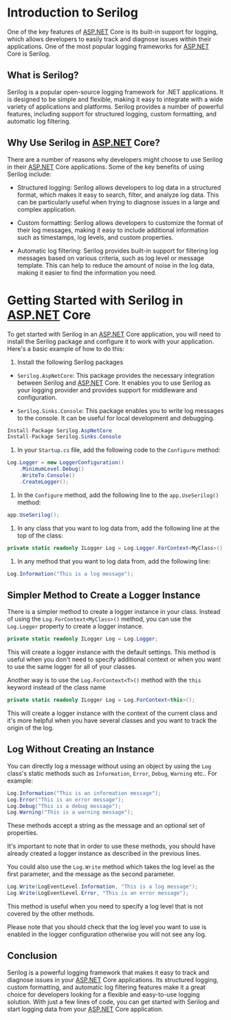 # Introduction to Serilog

One of the key features of [ASP.NET](http://ASP.NET) Core is its built-in support for logging, which allows developers to easily track and diagnose issues within their applications. One of the most popular logging frameworks for [ASP.NET](http://ASP.NET) Core is Serilog.

## **What is Serilog?**

Serilog is a popular open-source logging framework for .NET applications. It is designed to be simple and flexible, making it easy to integrate with a wide variety of applications and platforms. Serilog provides a number of powerful features, including support for structured logging, custom formatting, and automatic log filtering.

## **Why Use Serilog in** [**ASP.NET**](http://ASP.NET) **Core?**

There are a number of reasons why developers might choose to use Serilog in their [ASP.NET](http://ASP.NET) Core applications. Some of the key benefits of using Serilog include:

* Structured logging: Serilog allows developers to log data in a structured format, which makes it easy to search, filter, and analyze log data. This can be particularly useful when trying to diagnose issues in a large and complex application.
    
* Custom formatting: Serilog allows developers to customize the format of their log messages, making it easy to include additional information such as timestamps, log levels, and custom properties.
    
* Automatic log filtering: Serilog provides built-in support for filtering log messages based on various criteria, such as log level or message template. This can help to reduce the amount of noise in the log data, making it easier to find the information you need.
    

# **Getting Started with Serilog in** [**ASP.NET**](http://ASP.NET) **Core**

To get started with Serilog in an [ASP.NET](http://ASP.NET) Core application, you will need to install the Serilog package and configure it to work with your application. Here's a basic example of how to do this:

1. Install the following Serilog packages
    

* `Serilog.AspNetCore`: This package provides the necessary integration between Serilog and [ASP.NET](http://ASP.NET) Core. It enables you to use Serilog as your logging provider and provides support for middleware and configuration.
    
* `Serilog.Sinks.Console`: This package enables you to write log messages to the console. It can be useful for local development and debugging.
    

```csharp
Install-Package Serilog.AspNetCore
Install-Package Serilog.Sinks.Console
```

1. In your `Startup.cs` file, add the following code to the `Configure` method:
    

```csharp
Log.Logger = new LoggerConfiguration()
    .MinimumLevel.Debug()
    .WriteTo.Console()
    .CreateLogger();
```

1. In the `Configure` method, add the following line to the `app.UseSerilog()` method:
    

```csharp
app.UseSerilog();
```

1. In any class that you want to log data from, add the following line at the top of the class:
    

```csharp
private static readonly ILogger Log = Log.Logger.ForContext<MyClass>();
```

1. In any method that you want to log data from, add the following line:
    

```csharp
Log.Information("This is a log message");
```

## Simpler Method to Create a Logger Instance

There is a simpler method to create a logger instance in your class. Instead of using the `Log.ForContext<MyClass>()` method, you can use the `Log.Logger` property to create a logger instance.

```csharp
private static readonly ILogger Log = Log.Logger;
```

This will create a logger instance with the default settings. This method is useful when you don't need to specify additional context or when you want to use the same logger for all of your classes.

Another way is to use the `Log.ForContext<T>()` method with the `this` keyword instead of the class name

```csharp
private static readonly ILogger Log = Log.ForContext<this>();
```

This will create a logger instance with the context of the current class and it's more helpful when you have several classes and you want to track the origin of the log.

## Log Without Creating an Instance

You can directly log a message without using an object by using the `Log` class's static methods such as `Information`, `Error`, `Debug`, `Warning` etc.. For example:

```csharp
Log.Information("This is an information message");
Log.Error("This is an error message");
Log.Debug("This is a debug message");
Log.Warning("This is a warning message");
```

These methods accept a string as the message and an optional set of properties.

It's important to note that in order to use these methods, you should have already created a logger instance as described in the previous lines.

You could also use the `Log.Write` method which takes the log level as the first parameter, and the message as the second parameter.

```csharp
Log.Write(LogEventLevel.Information, "This is a log message");
Log.Write(LogEventLevel.Error, "This is an error message");
```

This method is useful when you need to specify a log level that is not covered by the other methods.

Please note that you should check that the log level you want to use is enabled in the logger configuration otherwise you will not see any log.

## **Conclusion**

Serilog is a powerful logging framework that makes it easy to track and diagnose issues in your [ASP.NET](http://ASP.NET) Core applications. Its structured logging, custom formatting, and automatic log filtering features make it a great choice for developers looking for a flexible and easy-to-use logging solution. With just a few lines of code, you can get started with Serilog and start logging data from your [ASP.NET](http://ASP.NET) Core application.